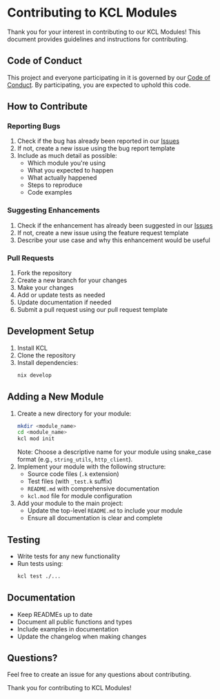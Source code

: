 # Contributing to KCL Modules

Thank you for your interest in contributing to our KCL Modules! This document provides guidelines and instructions for contributing.

## Code of Conduct

This project and everyone participating in it is governed by our [Code of Conduct](CODE_OF_CONDUCT.md). By participating, you are expected to uphold this code.

## How to Contribute

### Reporting Bugs

1. Check if the bug has already been reported in our [Issues](https://github.com/appthrust/kcl-modules/issues)
2. If not, create a new issue using the bug report template
3. Include as much detail as possible:
   - Which module you're using
   - What you expected to happen
   - What actually happened
   - Steps to reproduce
   - Code examples

### Suggesting Enhancements

1. Check if the enhancement has already been suggested in our [Issues](https://github.com/appthrust/kcl-modules/issues)
2. If not, create a new issue using the feature request template
3. Describe your use case and why this enhancement would be useful

### Pull Requests

1. Fork the repository
2. Create a new branch for your changes
3. Make your changes
4. Add or update tests as needed
5. Update documentation if needed
6. Submit a pull request using our pull request template

## Development Setup

1. Install KCL
2. Clone the repository
3. Install dependencies:
   ```bash
   nix develop
   ```

## Adding a New Module

1. Create a new directory for your module:
   ```bash
   mkdir <module_name>
   cd <module_name>
   kcl mod init
   ```
   Note: Choose a descriptive name for your module using snake_case format (e.g., `string_utils`, `http_client`).
2. Implement your module with the following structure:
   - Source code files (`.k` extension)
   - Test files (with `_test.k` suffix)
   - `README.md` with comprehensive documentation
   - `kcl.mod` file for module configuration
3. Add your module to the main project:
   - Update the top-level `README.md` to include your module
   - Ensure all documentation is clear and complete

## Testing

- Write tests for any new functionality
- Run tests using:
  ```bash
  kcl test ./...
  ```

## Documentation

- Keep READMEs up to date
- Document all public functions and types
- Include examples in documentation
- Update the changelog when making changes

## Questions?

Feel free to create an issue for any questions about contributing.

Thank you for contributing to KCL Modules!
